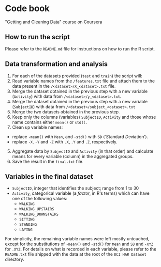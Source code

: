 # Code book
"Getting and Cleaning Data" course on Coursera


## How to run the script

Please refer to the `README.md` file for instructions on how to run the R script.


## Data transformation and analysis

1. For each of the datasets provided (`test` and `train`) the script will:
  1. Read variable names from the `/features.txt` file and attach them to the data present in the `/<dataset>/X_<dataset>.txt` file.
  2. Merge the dataset obtained in the previous step with a new variable (`Activity`) with data from `/<dataset>/y_<dataset>.txt`.
  3. Merge the dataset obtained in the previous step with a new variable (`SubjectID`) with data from `/<dataset>/subject_<dataset>.txt`
2. Merge the two datasets obtained in the previous step.
3. Keep only the columns (variables) `SubjectID`, `Activity` and those whose name contains either `mean()` or `std()`.
4. Clean up variable names:
  - replace `-mean()` with `Mean`, and `-std()` with `SD` ('*S*tandard *D*eviation').
  - replace `-X`, `-Y` and `-Z` with `.X`, `.Y` and `.Z`, respectively.
5. Aggregate data by `SubjectID` and `Activity` (in that order) and calculate means for every variable (column) in the aggregated groups.
6. Save the result in the `final.txt` file.


## Variables in the final dataset

- `SubjectID`, integer that identifies the subject; range from 1 to 30
- `Activity`, categorical variable (a *factor*, in R's terms) which can have one of the following values:
  - `WALKING`
  - `WALKING_UPSTAIRS`
  - `WALKING_DOWNSTAIRS`
  - `SITTING`
  - `STANDING`
  - `LAYING`

For simplicity, the remaining variable names were left mostly untouched, except for the substitutions of `-mean()` and `-std()` for `Mean` and `SD` and `-XYZ` for `.XYZ`.
For details on what is recorded in each variable, please refer to the `README.txt` file shipped with the data at the root of the `UCI HAR Dataset` directory.
